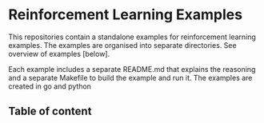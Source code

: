 # Reinforcement Learning Examples

This repositories contain a standalone examples for reinforcement learning examples. The examples are organised into separate directories. See overview of examples [below].

Each example includes a separate README.md that explains the reasoning and a separate Makefile to build the example and run it. The examples are created in go and python

## Table of content
